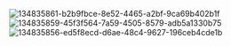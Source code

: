 ![134835861-b2b9fbce-8e52-4465-a2bf-9ca69b402b1f](https://github.com/KritSrilerk/FlutterApplication/assets/144192522/71bb2636-90e7-4dff-b7de-01995367f3ff)
![134835859-45f3f564-7a59-4505-8579-adb5a1330b75](https://github.com/KritSrilerk/FlutterApplication/assets/144192522/f58b2a0b-4c51-49f9-864b-7eef2cd477db)
![134835856-ed5f8ecd-d6ae-48c4-9627-196ceb4cde1b](https://github.com/KritSrilerk/FlutterApplication/assets/144192522/e04b4ac0-dc54-4bf3-9e30-10c162df436c)
